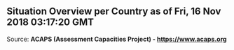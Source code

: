 ## Situation Overview per Country as of Fri, 16 Nov 2018 03:17:20 GMT

Source: **ACAPS (Assessment Capacities Project) - https://www.acaps.org**